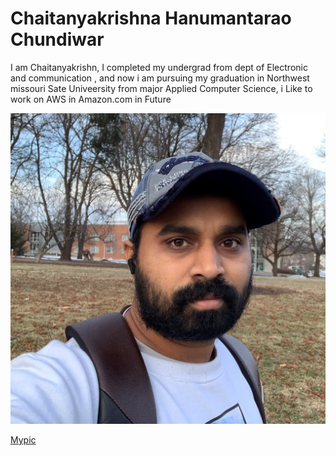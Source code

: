 # Chaitanyakrishna Hanumantarao Chundiwar

I am Chaitanyakrishn, 
I completed my undergrad from dept of Electronic and communication , and now i am pursuing my graduation in Northwest missouri Sate Univeersity from major Applied Computer Science, i Like to work on AWS in Amazon.com in Future

![Mypic](https://github.com/chaitanya-chundiwar/assignment2-chundiwar/blob/main/Myphoto.jpg)

[Mypic](https://github.com/chaitanya-chundiwar/assignment2-chundiwar/blob/main/Myphoto.jpg)
